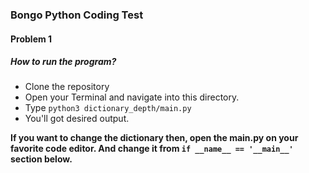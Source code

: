 ### Bongo Python Coding Test

#### Problem 1
##### How to run the program?
* Clone the repository
* Open your Terminal and navigate into this directory.
* Type `python3 dictionary_depth/main.py`
* You'll got desired output.

**If you want to change the dictionary then, open the main.py on your favorite code editor. And change it from `if __name__ == '__main__'` section below.**